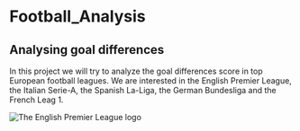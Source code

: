 # Football_Analysis
## Analysing goal differences
In this project we will try to analyze the goal differences score in top European football leagues. We are interested in the English Premier League, the Italian Serie-A, the Spanish La-Liga, the German Bundesliga and the French Leag 1. 

![The English Premier League logo](https://www.clipartkey.com/mpngs/m/102-1029440_premier-league-logo-png.png)
